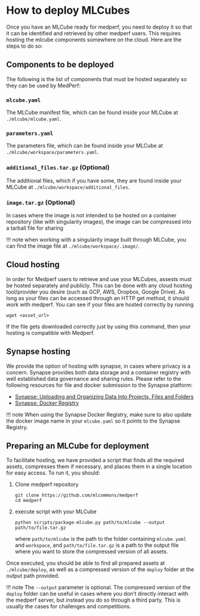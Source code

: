 # How to deploy MLCubes

Once you have an MLCube ready for medperf, you need to deploy it so that it can be identified and retrieved by other medperf users. This requires hosting the mlcube components somewhere on the cloud. Here are the steps to do so:

## Components to be deployed

The following is the list of components that must be hosted separately so they can be used by MedPerf:

### `mlcube.yaml`
The MLCube manifest file, which can be found inside your MLCube at `./mlcube/mlcube.yaml`.

### `parameters.yaml`
The parameters file, which can be found inside your MLCube at `./mlcube/workspace/parameters.yaml`.

### `additional_files.tar.gz` (Optional)
The additional files, which if you have some, they are found inside your MLCube at `./mlcube/workspace/additional_files`. 

### `image.tar.gz` (Optional)
In cases where the image is not intended to be hosted on a container repository (like with singularity images), the image can be compressed into a tarball file for sharing

!!! note
    when working with a singularity image built through MLCube, you can find the image file at `./mlcube/workspace/.image/`.

## Cloud hosting
In order for Medperf users to retrieve and use your MLCubes, assests must be hosted separately and publicly. This can be done with any cloud hosting tool/provider you desire (such as GCP, AWS, Dropbox, Google Drive). As long as your files can be accessed through an HTTP get method, it should work with medperf. You can see if your files are hosted correctly by running
```
wget <asset_url>
```
If the file gets downloaded correctly just by using this command, then your hosting is compatible with Medperf.

## Synapse hosting
We provide the option of hosting with synapse, in cases where privacy is a concern. Synapse provides both data storage and a container registry with well established data governance and sharing rules. Please refer to the following resources for file and docker submission to the Synapse platform:
- [Synapse: Uploading and Organizing Data Into Projects, Files and Folders](https://help.synapse.org/docs/Uploading-and-Organizing-Data-Into-Projects,-Files,-and-Folders.2048327716.html)
- [Synapse: Docker Registry](https://help.synapse.org/docs/Synapse-Docker-Registry.2011037752.html)

!!! note
    When using the Synapse Docker Registry, make sure to also update the docker image name in your `mlcube.yaml` so it points to the Synapse Registry.

## Preparing an MLCube for deployment
To facilitate hosting, we have provided a script that finds all the required assets, compresses them if necessary, and places them in a single location for easy access. To run it, you should:

1. Clone medperf repository
   ```
   git clone https://github.com/mlcommons/medperf
   cd medperf
   ```
2. execute script with your MLCube
   ```
   python scripts/package-mlcube.py path/to/mlcube --output path/to/file.tar.gz
   ```
   where `path/to/mlcube` is the path to the folder containing `mlcube.yaml` and `workspace`, and `path/to/file.tar.gz` is a path to the output file where you want to store the compressed version of all assets.

Once executed, you should be able to find all prepared assets at `./mlcube/deploy`, as well as a compressed version of the `deploy` folder at the output path provided.

!!! note
    The `--output` parameter is optional. The compressed version of the `deploy` folder can be useful in cases where you don't directly interact with the medperf server, but instead you do so through a third party. This is usually the cases for challenges and competitions.
